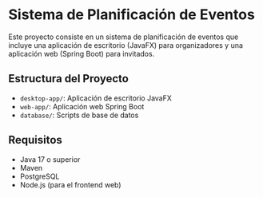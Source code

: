 # Sistema de Planificación de Eventos

Este proyecto consiste en un sistema de planificación de eventos que incluye una aplicación de escritorio (JavaFX) para organizadores y una aplicación web (Spring Boot) para invitados.

## Estructura del Proyecto

- `desktop-app/`: Aplicación de escritorio JavaFX
- `web-app/`: Aplicación web Spring Boot
- `database/`: Scripts de base de datos

## Requisitos

- Java 17 o superior
- Maven
- PostgreSQL
- Node.js (para el frontend web)
